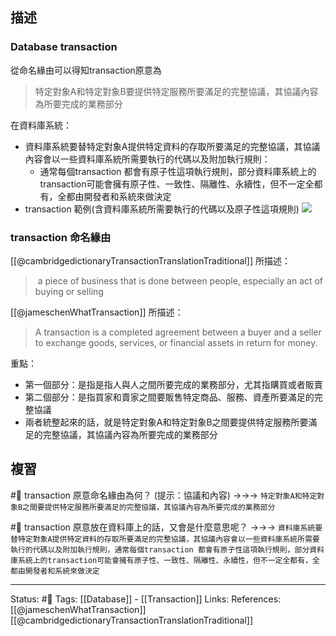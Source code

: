 ## 描述


### Database transaction

從命名緣由可以得知transaction原意為
> 特定對象A和特定對象B要提供特定服務所要滿足的完整協議，其協議內容為所要完成的業務部分

在資料庫系統：
- 資料庫系統要替特定對象A提供特定資料的存取所要滿足的完整協議，其協議內容會以一些資料庫系統所需要執行的代碼以及附加執行規則：
	- 通常每個transaction 都會有原子性這項執行規則，部分資料庫系統上的transaction可能會擁有原子性、一致性、隔離性、永續性，但不一定全都有，全都由開發者和系統來做決定
- transaction 範例(含資料庫系統所需要執行的代碼以及原子性這項規則)
![](https://docs.oracle.com/cd/E18283_01/server.112/e16508/img/cncpt025.gif)

### transaction 命名緣由
[[@cambridgedictionaryTransactionTranslationTraditional]] 所描述：
>  a piece of business that is done between people, especially an act of buying or selling

[[@jameschenWhatTransaction]] 所描述：
> A transaction is a completed agreement between a buyer and a seller to exchange goods, services, or financial assets in return for money.

重點：
- 第一個部分：是指是指人與人之間所要完成的業務部分，尤其指購買或者販賣
- 第二個部分：是指買家和賣家之間要販售特定商品、服務、資產所要滿足的完整協議
- 兩者統整起來的話，就是特定對象A和特定對象B之間要提供特定服務所要滿足的完整協議，其協議內容為所要完成的業務部分
## 複習
#🧠 transaction 原意命名緣由為何？ (提示：協議和內容) ->->-> `特定對象A和特定對象B之間要提供特定服務所要滿足的完整協議，其協議內容為所要完成的業務部分`
<!--SR:!2022-06-29,3,250-->

#🧠 transaction 原意放在資料庫上的話，又會是什麼意思呢？ ->->-> `資料庫系統要替特定對象A提供特定資料的存取所要滿足的完整協議，其協議內容會以一些資料庫系統所需要執行的代碼以及附加執行規則，通常每個transaction 都會有原子性這項執行規則，部分資料庫系統上的transaction可能會擁有原子性、一致性、隔離性、永續性，但不一定全都有，全都由開發者和系統來做決定`
<!--SR:!2022-06-29,3,250-->


---
Status: #🌱 
Tags:
[[Database]] - [[Transaction]]
Links:
References:
[[@jameschenWhatTransaction]]
[[@cambridgedictionaryTransactionTranslationTraditional]]
